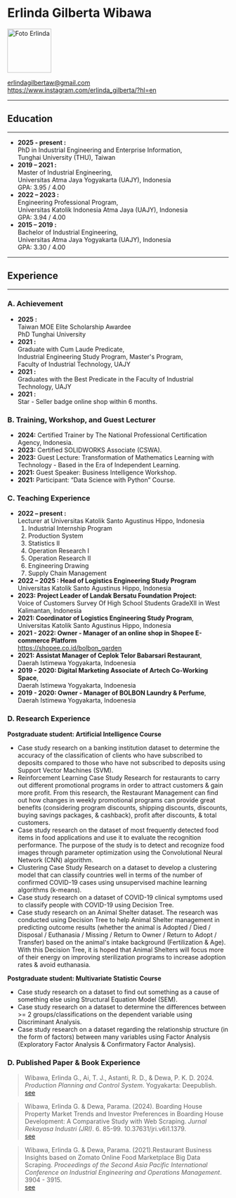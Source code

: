 # Erlinda Gilberta Wibawa

<img src="https://github.com/user-attachments/assets/1311dc05-d9e9-4e77-8042-d84b3be545dd" alt="Foto Erlinda" width="100"/>

<erlindagilbertaw@gmail.com> <br>
<https://www.instagram.com/erlinda_gilberta/?hl=en>

___
## Education
___
- __**2025 - present :**__ <br>
PhD in Industrial Engineering and Enterprise Information, <br>
Tunghai University (THU), Taiwan
- **2019 – 2021 :** <br>
Master of Industrial Engineering, <br>
    Universitas Atma Jaya Yogyakarta (UAJY), Indonesia <br>
    GPA: 3.95 / 4.00
- **2022 – 2023 :** <br>
Engineering Professional Program, <br>
    Universitas Katolik Indonesia Atma Jaya (UAJY), Indonesia <br>
    GPA: 3.94 / 4.00
- **2015 – 2019 :** <br>
Bachelor of Industrial Engineering, <br>
    Universitas Atma Jaya Yogyakarta (UAJY), Indonesia <br>
    GPA: 3.30 / 4.00

___
## Experience
___
### A. Achievement
- **2025 :** <br>
Taiwan MOE Elite Scholarship Awardee <br>
PhD Tunghai University
- **2021 :** <br>
Graduate with Cum Laude Predicate, <br>
Industrial Engineering Study Program, Master's Program, <br>
Faculty of Industrial Technology, UAJY
- **2021 :** <br>
Graduates with the Best Predicate in the Faculty  of Industrial Technology, UAJY
- **2021 :** <br>
Star - Seller badge online shop within 6 months.

### B. Training, Workshop, and Guest Lecturer
- **2024:** Certified Trainer by The National Professional Certification Agency, Indonesia.
- **2023:** Certified SOLIDWORKS Associate (CSWA).
- **2023:** Guest Lecture: Transformation of Mathematics Learning  with Technology - Based in the Era of Independent Learning.
- **2021:** Guest Speaker: Business Intelligence Workshop.
- **2021:** Participant: “Data Science with Python” Course.

### C. Teaching Experience
- **2022 – present :** <br>
Lecturer at Universitas Katolik Santo Agustinus Hippo, Indonesia
    1. Industrial Internship Program
    2. Production System
    3. Statistics II 
    4. Operation Research I
    5. Operation Research II
    6. Engineering Drawing
    7. Supply Chain Management
- **2022 – 2025 : Head of Logistics Engineering Study Program** <br>
Universitas Katolik Santo Agustinus Hippo, Indonesia
- **2023: Project Leader of Landak Bersatu Foundation Project:** <br>
Voice of Customers Survey Of High School Students GradeXII in West Kalimantan, Indonesia
- **2021: Coordinator of Logistics Engineering Study Program**, <br>
Universitas Katolik Santo Agustinus Hippo, Indonesia
- **2021 - 2022: Owner - Manager of an online shop in Shopee E-commerce Platform** <br>
https://shopee.co.id/bolbon_garden
- **2021: Assistat Manager of Ceplok Telor Babarsari Restaurant**, <br>
Daerah Istimewa Yogyakarta, Indoenesia
- **2019 - 2020: Digital Marketing Associate of Artech Co-Working Space**, <br>
Daerah Istimewa Yogyakarta, Indoenesia
- **2019 - 2020: Owner - Manager of BOLBON Laundry & Perfume**, <br>
Daerah Istimewa Yogyakarta, Indoenesia

### D. Research Experience
__Postgraduate student: Artificial Intelligence Course__
- Case study research on a banking institution dataset to determine the accuracy of the classification of clients who have subscribed to deposits compared to those who have not subscribed to deposits using Support Vector Machines (SVM).
- Reinforcement Learning Case Study Research for 
restaurants to carry out different promotional programs in order to attract customers & gain more profit. From this research, the Restaurant Management can find out how changes in weekly promotional programs can provide great benefits (considering program discounts, shipping discounts, discounts, buying savings packages, & cashback), profit after discounts, & total customers.
- Case study research on the dataset of most frequently detected food items in food applications and use it to evaluate the recognition performance. The purpose of the study is to detect and recognize food images through parameter optimization using the Convolutional Neural Network (CNN) algorithm.
- Clustering Case Study Research on a dataset to develop a clustering model that can classify countries well in terms of the number of confirmed COVID-19 cases using unsupervised machine learning algorithms (k-means).
- Case study research on a dataset of COVID-19 clinical symptoms used to classify people with COVID-19 using Decision Tree.
- Case study research on an Animal Shelter dataset. The research was conducted using Decision Tree to help Animal Shelter management in predicting outcome 
results (whether the animal is Adopted / Died / Disposal / Euthanasia / Missing / Return to Owner / Return to Adopt / Transfer) based on the animal's intake background (Fertilization & Age). With this Decision Tree, it is hoped that Animal Shelters will focus more of their energy on improving sterilization programs to increase adoption rates & avoid euthanasia.

__Postgraduate student: Multivariate Statistic Course__
- Case study research on a dataset to find out something as a cause of something else using Structural Equation Model (SEM).
- Case study research on a dataset to determine the 
differences between >= 2 groups/classifications on the dependent variable using Discriminant Analysis.
- Case study research on a dataset regarding the 
relationship structure (in the form of factors) between many variables using Factor Analysis (Exploratory Factor Analysis & Confirmatory Factor Analysis).

### D. Published Paper & Book Experience
>Wibawa, Erlinda G., Ai, T. J., Astanti, R. D., & Dewa, P. K. D. 2024. _Production Planning and Control System_. Yogyakarta: Deepublish.
[see](https://deepublishstore.com/produk/buku-sistem-perencanaan-dan-pengendalian-produksi/?srsltid=AfmBOoqweuQu13Qz9mf3J1HjC3i0GqwZ45uNEd2NL35NrvRkVIBnPn-E)

> Wibawa, Erlinda G. & Dewa, Parama. (2024). Boarding House Property Market Trends and Investor Preferences in Boarding House Development: A Comparative Study with Web Scraping. *Jurnal Rekayasa Industri (JRI)*. 6. 85-99. 10.37631/jri.v6i1.1379. <br>
[see](https://ejournal.widyamataram.ac.id/index.php/JRI/article/view/1379/545)


> Wibawa, Erlinda G. & Dewa, Parama. (2021).Restaurant Business Insights based on Zomato Online Food Marketplace Big Data Scraping. *Proceedings of the Second Asia Pacific International Conference on Industrial Engineering and Operations Management*. 3904 - 3915. <br>
[see](https://ieomsociety.org/proceedings/2021indonesia/647.pdf)
